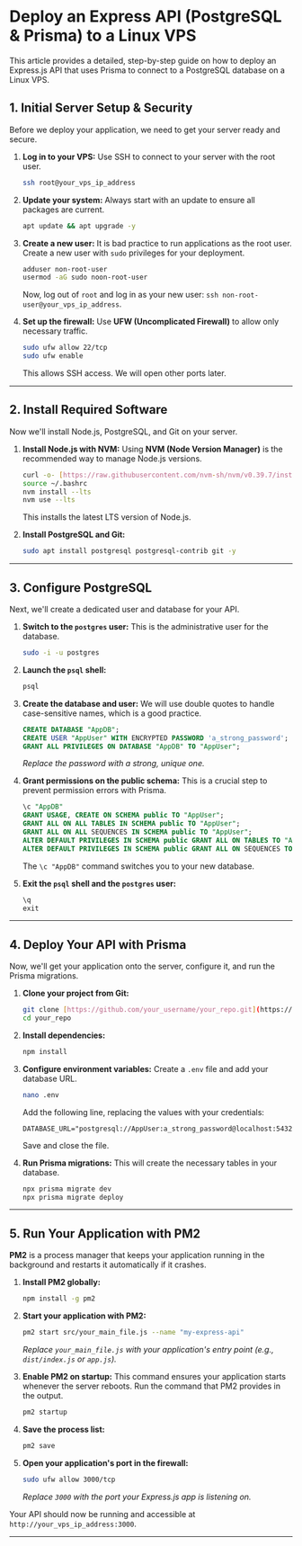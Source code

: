 # Deploy an Express API (PostgreSQL & Prisma) to a Linux VPS

This article provides a detailed, step-by-step guide on how to deploy an Express.js API that uses Prisma to connect to a PostgreSQL database on a Linux VPS.

## 1. Initial Server Setup & Security

Before we deploy your application, we need to get your server ready and secure.

1.  **Log in to your VPS:** Use SSH to connect to your server with the root user.

    ```bash
    ssh root@your_vps_ip_address
    ```

2.  **Update your system:** Always start with an update to ensure all packages are current.

    ```bash
    apt update && apt upgrade -y
    ```

3.  **Create a new user:** It is bad practice to run applications as the root user. Create a new user with `sudo` privileges for your deployment.

    ```bash
    adduser non-root-user
    usermod -aG sudo noon-root-user
    ```

    Now, log out of `root` and log in as your new user: `ssh non-root-user@your_vps_ip_address`.

4.  **Set up the firewall:** Use **UFW (Uncomplicated Firewall)** to allow only necessary traffic.
    ```bash
    sudo ufw allow 22/tcp
    sudo ufw enable
    ```
    This allows SSH access. We will open other ports later.

---

## 2. Install Required Software

Now we'll install Node.js, PostgreSQL, and Git on your server.

1.  **Install Node.js with NVM:** Using **NVM (Node Version Manager)** is the recommended way to manage Node.js versions.

    ```bash
    curl -o- [https://raw.githubusercontent.com/nvm-sh/nvm/v0.39.7/install.sh](https://raw.githubusercontent.com/nvm-sh/nvm/v0.39.7/install.sh) | bash
    source ~/.bashrc
    nvm install --lts
    nvm use --lts
    ```

    This installs the latest LTS version of Node.js.

2.  **Install PostgreSQL and Git:**
    ```bash
    sudo apt install postgresql postgresql-contrib git -y
    ```

---

## 3. Configure PostgreSQL

Next, we'll create a dedicated user and database for your API.

1.  **Switch to the `postgres` user:** This is the administrative user for the database.

    ```bash
    sudo -i -u postgres
    ```

2.  **Launch the `psql` shell:**

    ```bash
    psql
    ```

3.  **Create the database and user:** We will use double quotes to handle case-sensitive names, which is a good practice.

    ```sql
    CREATE DATABASE "AppDB";
    CREATE USER "AppUser" WITH ENCRYPTED PASSWORD 'a_strong_password';
    GRANT ALL PRIVILEGES ON DATABASE "AppDB" TO "AppUser";
    ```

    _Replace the password with a strong, unique one._

4.  **Grant permissions on the public schema:** This is a crucial step to prevent permission errors with Prisma.

    ```sql
    \c "AppDB"
    GRANT USAGE, CREATE ON SCHEMA public TO "AppUser";
    GRANT ALL ON ALL TABLES IN SCHEMA public TO "AppUser";
    GRANT ALL ON ALL SEQUENCES IN SCHEMA public TO "AppUser";
    ALTER DEFAULT PRIVILEGES IN SCHEMA public GRANT ALL ON TABLES TO "AppUser";
    ALTER DEFAULT PRIVILEGES IN SCHEMA public GRANT ALL ON SEQUENCES TO "AppUser";
    ```

    The `\c "AppDB"` command switches you to your new database.

5.  **Exit the `psql` shell and the `postgres` user:**
    ```sql
    \q
    exit
    ```

---

## 4. Deploy Your API with Prisma

Now, we'll get your application onto the server, configure it, and run the Prisma migrations.

1.  **Clone your project from Git:**

    ```bash
    git clone [https://github.com/your_username/your_repo.git](https://github.com/your_username/your_repo.git)
    cd your_repo
    ```

2.  **Install dependencies:**

    ```bash
    npm install
    ```

3.  **Configure environment variables:** Create a `.env` file and add your database URL.

    ```bash
    nano .env
    ```

    Add the following line, replacing the values with your credentials:

    ```
    DATABASE_URL="postgresql://AppUser:a_strong_password@localhost:5432/AppDB"
    ```

    Save and close the file.

4.  **Run Prisma migrations:** This will create the necessary tables in your database.
    ```bash
    npx prisma migrate dev
    npx prisma migrate deploy
    ```

---

## 5. Run Your Application with PM2

**PM2** is a process manager that keeps your application running in the background and restarts it automatically if it crashes.

1.  **Install PM2 globally:**

    ```bash
    npm install -g pm2
    ```

2.  **Start your application with PM2:**

    ```bash
    pm2 start src/your_main_file.js --name "my-express-api"
    ```

    _Replace `your_main_file.js` with your application's entry point (e.g., `dist/index.js` or `app.js`)._

3.  **Enable PM2 on startup:** This command ensures your application starts whenever the server reboots. Run the command that PM2 provides in the output.

    ```bash
    pm2 startup
    ```

4.  **Save the process list:**

    ```bash
    pm2 save
    ```

5.  **Open your application's port in the firewall:**
    ```bash
    sudo ufw allow 3000/tcp
    ```
    _Replace `3000` with the port your Express.js app is listening on._

Your API should now be running and accessible at `http://your_vps_ip_address:3000`.

---
